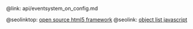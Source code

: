 @link: api/eventsystem_on_config.md

@seolinktop: [open source html5 framework](https://webix.com)
@seolink: [object list javascript](https://webix.com/widget/list/)